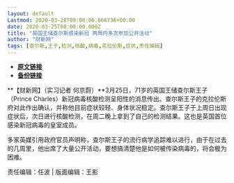 ```yaml
---
layout: default
Lastmod: 2020-03-28T09:08:06.666736+00:00
date: 2020-03-25T00:00:00.000Z
title: "英国王储查尔斯感染新冠 两周内多次参加公开活动"
author: "财新网"
tags: [查尔斯,王子,检测,核酸,病毒,克拉伦斯,症状,责任编辑]
---
```


* [**原文链接**](http://www.caixin.com/2020-03-25/101533992.html)
* [**备份链接**](http://archive.ph/DCm3n)


**【财新网】（实习记者 何京蔚）**3月25日，71岁的英国王储查尔斯王子（Prince Charles）新冠病毒核酸检测呈阳性的消息传出。查尔斯王子的克拉伦斯府对此作出确认，并称他目前症状较轻、身体状况稳定。查尔斯王子于上周日出现症状后，次日进行核酸检测，在周二晚上拿到了自己的检测结果。这也是英国首位感染新冠病毒的皇室成员。

多家英媒引用政府官员声明称，查尔斯王子的流行病学追踪难以进行，由于在过去的几周里，他出席了大量公开活动，要想搞清楚他是如何被传染病毒的，将会极为困难。

责任编辑：任波 | 版面编辑：王影

